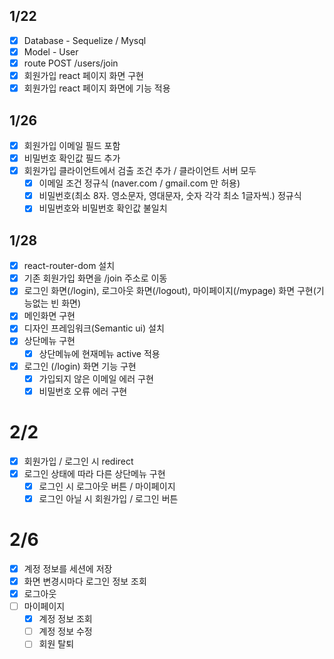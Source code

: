 ## 1/22
- [x] Database - Sequelize / Mysql
- [x] Model - User
- [x] route POST /users/join
- [x] 회원가입 react 페이지 화면 구현
- [x] 회원가입 react 페이지 화면에 기능 적용

## 1/26
- [x] 회원가입 이메일 필드 포함
- [x] 비밀번호 확인값 필드 추가
- [x] 회원가입 클라이언트에서 검출 조건 추가 / 클라이언트 서버 모두
	- [x] 이메일 조건 정규식 (naver.com / gmail.com 만 허용)
	- [x] 비밀번호(최소 8자. 영소문자, 영대문자, 숫자 각각 최소 1글자씩.) 정규식
	- [x] 비밀번호와 비밀번호 확인값 불일치

## 1/28
- [x] react-router-dom 설치
- [x] 기존 회원가입 화면을 /join 주소로 이동
- [x] 로그인 화면(/login), 로그아웃 화면(/logout), 마이페이지(/mypage) 화면 구현(기능없는 빈 화면)
- [x] 메인화면 구현
- [x] 디자인 프레임워크(Semantic ui) 설치
- [x] 상단메뉴 구현
	- [x] 상단메뉴에 현재메뉴 active 적용
- [x] 로그인 (/login) 화면 기능 구현
	- [x] 가입되지 않은 이메일 에러 구현
	- [x] 비밀번호 오류 에러 구현

# 2/2
- [x] 회원가입 / 로그인 시 redirect
- [x] 로그인 상태에 따라 다른 상단메뉴 구현
	- [x] 로그인 시 로그아웃 버튼 / 마이페이지
	- [x] 로그인 아닐 시 회원가입 / 로그인 버튼

# 2/6
- [x] 계정 정보를 세션에 저장
- [x] 화면 변경시마다 로그인 정보 조회
- [x] 로그아웃
- [ ] 마이페이지
	- [x] 계정 정보 조회
	- [ ] 계정 정보 수정
	- [ ] 회원 탈퇴
